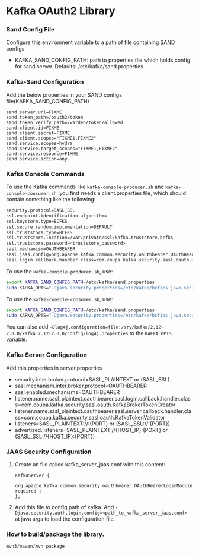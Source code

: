 # Kafka OAuth2 Library

### Sand Config File
Configure this environment variable to a path of file containing SAND configs.

- KAFKA_SAND_CONFIG_PATH: path to properties file which holds config for sand server. Defaults: /etc/kafka/sand.properties

### Kafka-Sand Configuration
Add the below properties in your SAND configs file(KAFKA_SAND_CONFIG_PATH)

```
sand.server.url=FIXME
sand.token_path=/oauth2/token
sand.token_verify_path=/warden/token/allowed
sand.client.id=FIXME
sand.client.secret=FIXME
sand.client.scopes="FIXME1,FIXME2"
sand.service.scopes=hydra
sand.service.target_scopes="FIXME1,FIXME2"
sand.service.resource=FIXME
sand.service.action=any
```

### Kafka Console Commands

To use the Kafka commands like `kafka-console-producer.sh` and `kafka-console-consumer.sh`, you first needs a client.properties file, which should contain something like the following:

```bash
security.protocol=SASL_SSL
ssl.endpoint.identification.algorithm=
ssl.keystore.type=BCFKS
ssl.secure.random.implementation=DEFAULT
ssl.truststore.type=BCFKS
ssl.truststore.location=/var/private/ssl/kafka.truststore.bcfks
ssl.truststore.password=<truststore_password>
sasl.mechanism=OAUTHBEARER
sasl.jaas.config=org.apache.kafka.common.security.oauthbearer.OAuthBearerLoginModule required;
sasl.login.callback.handler.class=com.coupa.kafka.security.sasl.oauth.KafkaBrokerTokenCreator
```

To use the `kafka-console-producer.sh`, use:

```bash
export KAFKA_SAND_CONFIG_PATH=/etc/kafka/sand.properties
sudo KAFKA_OPTS="-Djava.security.properties=/etc/kafka/bcfips.java.security -Djavax.net.ssl.trustStore=/var/private/ssl/kafka.truststore.bcfks -Djavax.net.ssl.trustStorePassword=<truststore_password>" /srv/kafka/current/kafka_2.12-2.0.0/bin/kafka-console-producer.sh --broker-list localhost:9092 --producer.config client.properties --topic test-topic1
```

To use the `kafka-console-consumer.sh`, use:

```bash
export KAFKA_SAND_CONFIG_PATH=/etc/kafka/sand.properties
sudo KAFKA_OPTS="-Djava.security.properties=/etc/kafka/bcfips.java.security -Djavax.net.ssl.trustStore=/var/private/ssl/kafka.truststore.bcfks -Djavax.net.ssl.trustStorePassword=<truststore_password>" /srv/kafka/current/kafka_2.12-2.0.0/bin/kafka-console-consumer.sh --bootstrap-server localhost:9092 --consumer.config client.properties --topic test-topic1 --from-beginning
```

You can also add `-Dlog4j.configuration=file:/srv/kafka/2.12-2.0.0/kafka_2.12-2.0.0/config/log4j.properties` to the `KAFKA_OPTS` variable.

### Kafka Server Configuration

Add this properties in server.properties

- security.inter.broker.protocol=SASL_PLAINTEXT or (SASL_SSL)
- sasl.mechanism.inter.broker.protocol=OAUTHBEARER
- sasl.enabled.mechanisms=OAUTHBEARER
- listener.name.sasl_plaintext.oauthbearer.sasl.login.callback.handler.class=com.coupa.kafka.security.sasl.oauth.KafkaBrokerTokenCreator
- listener.name.sasl_plaintext.oauthbearer.sasl.server.callback.handler.class=com.coupa.kafka.security.sasl.oauth.KafkaTokenValidator
- listeners=SASL_PLAINTEXT://:{PORT} or (SASL_SSL://:{PORT})
- advertised.listeners=SASL_PLAINTEXT://{HOST_IP}:{PORT} or (SASL_SSL://{HOST_IP}:{PORT})

### JAAS Security Configuration

1. Create an file called kafka_server_jaas.conf with this content:
    ```
    KafkaServer {
        org.apache.kafka.common.security.oauthbearer.OAuthBearerLoginModule required ;
    };
    ```
2. Add this file to config path of kafka. Add `-Djava.security.auth.login.config=<path_to_kafka_server_jaas.conf>` at java args to load the configuration file.


### How to build/package the library.

```bash
mvn3/maven/mvn package
```
